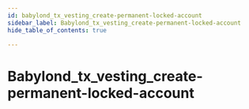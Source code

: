 ```yaml
---
id: babylond_tx_vesting_create-permanent-locked-account
sidebar_label: Babylond_tx_vesting_create-permanent-locked-account
hide_table_of_contents: true

---
```


# Babylond_tx_vesting_create-permanent-locked-account